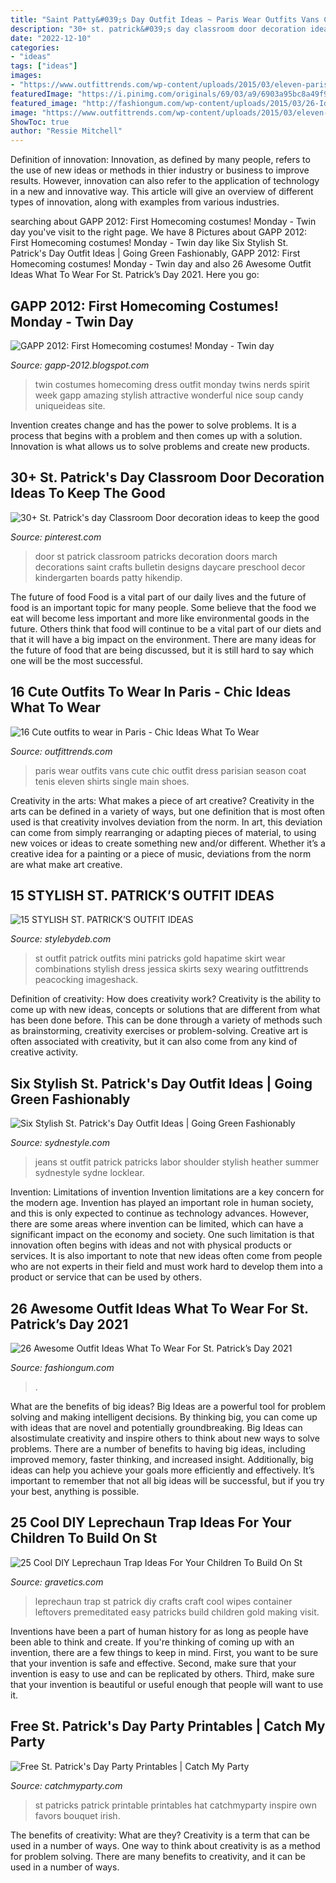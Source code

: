 ```yaml
---
title: "Saint Patty&#039;s Day Outfit Ideas ~ Paris Wear Outfits Vans Cute Chic Outfit Dress Parisian Season Coat Tenis Eleven Shirts Single Main Shoes"
description: "30+ st. patrick&#039;s day classroom door decoration ideas to keep the good"
date: "2022-12-10"
categories:
- "ideas"
tags: ["ideas"]
images:
- "https://www.outfittrends.com/wp-content/uploads/2015/03/eleven-paris-t-shirts-vans-sneakerslook-main-single.jpg"
featuredImage: "https://i.pinimg.com/originals/69/03/a9/6903a95bc8a49f9f8815b36a040635a3.jpg"
featured_image: "http://fashiongum.com/wp-content/uploads/2015/03/26-Ideas-of-St-Patrick’s-Day-Outfits-For-Women-23.jpg"
image: "https://www.outfittrends.com/wp-content/uploads/2015/03/eleven-paris-t-shirts-vans-sneakerslook-main-single.jpg"
ShowToc: true
author: "Ressie Mitchell"
---
```



Definition of innovation:
Innovation, as defined by many people, refers to the use of new ideas or methods in thier industry or business to improve results. However, innovation can also refer to the application of technology in a new and innovative way. This article will give an overview of different types of innovation, along with examples from various industries.

	

		
searching about GAPP 2012: First Homecoming costumes! Monday - Twin day you've visit to the right page. We have 8 Pictures about GAPP 2012: First Homecoming costumes! Monday - Twin day like Six Stylish St. Patrick&#039;s Day Outfit Ideas | Going Green Fashionably, GAPP 2012: First Homecoming costumes! Monday - Twin day and also 26 Awesome Outfit Ideas What To Wear For St. Patrick’s Day 2021. Here you go:
		
    
## GAPP 2012: First Homecoming Costumes! Monday - Twin Day

<img loading=lazy src="http://3.bp.blogspot.com/-UAwpYOV2dQg/UHMf5JNTaMI/AAAAAAAAADI/17FBm4MjO_k/s1600/DSC02545.JPG" onerror="this.onerror=null;this.src='https://tse2.mm.bing.net/th?id=OIP.jsjOIQTlOc4E5BJ4iy313wHaJ4&amp;pid=15.1';" alt="GAPP 2012: First Homecoming costumes! Monday - Twin day">

_Source: gapp-2012.blogspot.com_

>twin costumes homecoming dress outfit monday twins nerds spirit week gapp amazing stylish attractive wonderful nice soup candy uniqueideas site. 

	

Invention creates change and has the power to solve problems. It is a process that begins with a problem and then comes up with a solution. Innovation is what allows us to solve problems and create new products.

    
## 30+ St. Patrick&#039;s Day Classroom Door Decoration Ideas To Keep The Good

<img loading=lazy src="https://i.pinimg.com/originals/69/03/a9/6903a95bc8a49f9f8815b36a040635a3.jpg" onerror="this.onerror=null;this.src='https://tse3.mm.bing.net/th?id=OIP.LPmv9c0b1cHEQI5Hirv3rQHaJ4&amp;pid=15.1';" alt="30+ St. Patrick&#039;s day Classroom Door decoration ideas to keep the good">

_Source: pinterest.com_

>door st patrick classroom patricks decoration doors march decorations saint crafts bulletin designs daycare preschool decor kindergarten boards patty hikendip. 

	

The future of food
Food is a vital part of our daily lives and the future of food is an important topic for many people. Some believe that the food we eat will become less important and more like environmental goods in the future. Others think that food will continue to be a vital part of our diets and that it will have a big impact on the environment. There are many ideas for the future of food that are being discussed, but it is still hard to say which one will be the most successful.

    
## 16 Cute Outfits To Wear In Paris - Chic Ideas What To Wear

<img loading=lazy src="https://www.outfittrends.com/wp-content/uploads/2015/03/eleven-paris-t-shirts-vans-sneakerslook-main-single.jpg" onerror="this.onerror=null;this.src='https://tse2.mm.bing.net/th?id=OIP.C5ljP_cpUlEGniQBqZfZVwHaK3&amp;pid=15.1';" alt="16 Cute outfits to wear in Paris - Chic Ideas What To Wear">

_Source: outfittrends.com_

>paris wear outfits vans cute chic outfit dress parisian season coat tenis eleven shirts single main shoes. 

	

Creativity in the arts: What makes a piece of art creative?
Creativity in the arts can be defined in a variety of ways, but one definition that is most often used is that creativity involves deviation from the norm. In art, this deviation can come from simply rearranging or adapting pieces of material, to using new voices or ideas to create something new and/or different. Whether it’s a creative idea for a painting or a piece of music, deviations from the norm are what make art creative.

    
## 15 STYLISH ST. PATRICK’S OUTFIT IDEAS

<img loading=lazy src="http://www.stylebydeb.com/wp-content/uploads/2016/03/14-hapatime-green-and-gold-outfit-textured-mini-skirt-femenine-st-patrcks-outfit-ideas.jpg" onerror="this.onerror=null;this.src='https://tse1.mm.bing.net/th?id=OIP.iuZe-0ShpqT-6QnZFsjkmAHaLE&amp;pid=15.1';" alt="15 STYLISH ST. PATRICK’S OUTFIT IDEAS">

_Source: stylebydeb.com_

>st outfit patrick outfits mini patricks gold hapatime skirt wear combinations stylish dress jessica skirts sexy wearing outfittrends peacocking imageshack. 

	

Definition of creativity: How does creativity work?
Creativity is the ability to come up with new ideas, concepts or solutions that are different from what has been done before. This can be done through a variety of methods such as brainstorming, creativity exercises or problem-solving. Creative art is often associated with creativity, but it can also come from any kind of creative activity.

    
## Six Stylish St. Patrick&#039;s Day Outfit Ideas | Going Green Fashionably

<img loading=lazy src="https://www.sydnestyle.com/wp-content/uploads/2017/03/Sydne-Style-wears-Sanctuary-off-the-shoulder-top-for-fall-fashion-trends-with-jeans.jpg" onerror="this.onerror=null;this.src='https://tse2.mm.bing.net/th?id=OIP.N11gqYDgupT9DmwGo-2DRQHaKE&amp;pid=15.1';" alt="Six Stylish St. Patrick&#039;s Day Outfit Ideas | Going Green Fashionably">

_Source: sydnestyle.com_

>jeans st outfit patrick patricks labor shoulder stylish heather summer sydnestyle sydne locklear. 

	

Invention: Limitations of invention
Invention limitations are a key concern for the modern age. Invention has played an important role in human society, and this is only expected to continue as technology advances. However, there are some areas where invention can be limited, which can have a significant impact on the economy and society. One such limitation is that innovation often begins with ideas and not with physical products or services. It is also important to note that new ideas often come from people who are not experts in their field and must work hard to develop them into a product or service that can be used by others.

    
## 26 Awesome Outfit Ideas What To Wear For St. Patrick’s Day 2021

<img loading=lazy src="http://fashiongum.com/wp-content/uploads/2015/03/26-Ideas-of-St-Patrick’s-Day-Outfits-For-Women-23.jpg" onerror="this.onerror=null;this.src='https://tse3.mm.bing.net/th?id=OIP.9kSKOKL4SxxYspuRnJP2dgHaKw&amp;pid=15.1';" alt="26 Awesome Outfit Ideas What To Wear For St. Patrick’s Day 2021">

_Source: fashiongum.com_

>. 

	

What are the benefits of big ideas?
Big Ideas are a powerful tool for problem solving and making intelligent decisions. By thinking big, you can come up with ideas that are novel and potentially groundbreaking. Big Ideas can alsostimulate creativity and inspire others to think about new ways to solve problems.
There are a number of benefits to having big ideas, including improved memory, faster thinking, and increased insight. Additionally, big ideas can help you achieve your goals more efficiently and effectively. It’s important to remember that not all big ideas will be successful, but if you try your best, anything is possible.

    
## 25 Cool DIY Leprechaun Trap Ideas For Your Children To Build On St

<img loading=lazy src="https://www.gravetics.com/wp-content/uploads/2017/08/Baby-Wipes-Container-Leprechaun-Trap-By-Premeditated-Leftovers.jpg" onerror="this.onerror=null;this.src='https://tse3.mm.bing.net/th?id=OIP.wJvMwdH7K4Sq8yWebHSAhQHaJ4&amp;pid=15.1';" alt="25 Cool DIY Leprechaun Trap Ideas For Your Children To Build On St">

_Source: gravetics.com_

>leprechaun trap st patrick diy crafts craft cool wipes container leftovers premeditated easy patricks build children gold making visit. 

	

Inventions have been a part of human history for as long as people have been able to think and create. If you're thinking of coming up with an invention, there are a few things to keep in mind. First, you want to be sure that your invention is safe and effective. Second, make sure that your invention is easy to use and can be replicated by others. Third, make sure that your invention is beautiful or useful enough that people will want to use it.

    
## Free St. Patrick&#039;s Day Party Printables | Catch My Party

<img loading=lazy src="http://blog.catchmyparty.com/wp-content/uploads/2015/02/st-patricks-day-free-printable-irish-hat-bouquet-e1424574023607.jpg" onerror="this.onerror=null;this.src='https://tse1.mm.bing.net/th?id=OIP.MDjqozQyIKNfKQ2m6QISqwHaLL&amp;pid=15.1';" alt="Free St. Patrick&#039;s Day Party Printables | Catch My Party">

_Source: catchmyparty.com_

>st patricks patrick printable printables hat catchmyparty inspire own favors bouquet irish. 

	

The benefits of creativity: What are they?
Creativity is a term that can be used in a number of ways. One way to think about creativity is as a method for problem solving. There are many benefits to creativity, and it can be used in a number of ways.

